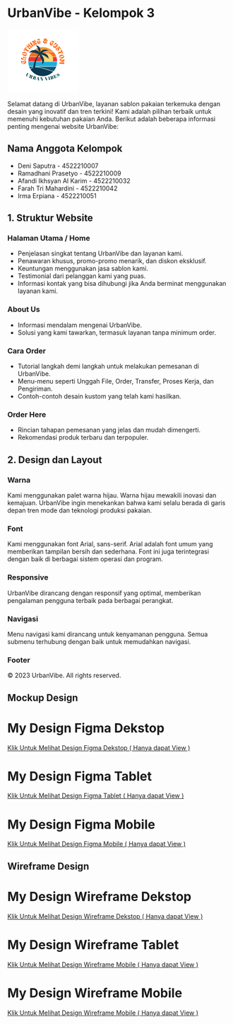# UrbanVibe - Kelompok 3

![UrbanVibe Logo](sources/logo_urban.png)

Selamat datang di UrbanVibe, layanan sablon pakaian terkemuka dengan desain yang inovatif dan tren terkini! Kami adalah pilihan terbaik untuk memenuhi kebutuhan pakaian Anda. Berikut adalah beberapa informasi penting mengenai website UrbanVibe:

## Nama Anggota Kelompok 
- Deni Saputra - 4522210007
- Ramadhani Prasetyo - 4522210009
- Afandi Ikhsyan Al Karim  - 4522210032
- Farah Tri Mahardini - 4522210042
- Irma Erpiana - 4522210051

## 1. Struktur Website

### Halaman Utama / Home
- Penjelasan singkat tentang UrbanVibe dan layanan kami.
- Penawaran khusus, promo-promo menarik, dan diskon eksklusif.
- Keuntungan menggunakan jasa sablon kami.
- Testimonial dari pelanggan kami yang puas.
- Informasi kontak yang bisa dihubungi jika Anda berminat menggunakan layanan kami.

### About Us
- Informasi mendalam mengenai UrbanVibe.
- Solusi yang kami tawarkan, termasuk layanan tanpa minimum order.

### Cara Order
- Tutorial langkah demi langkah untuk melakukan pemesanan di UrbanVibe.
- Menu-menu seperti Unggah File, Order, Transfer, Proses Kerja, dan Pengiriman.
- Contoh-contoh desain kustom yang telah kami hasilkan.

### Order Here
- Rincian tahapan pemesanan yang jelas dan mudah dimengerti.
- Rekomendasi produk terbaru dan terpopuler.

## 2. Design dan Layout

### Warna
Kami menggunakan palet warna hijau. Warna hijau mewakili inovasi dan kemajuan. UrbanVibe ingin menekankan bahwa kami selalu berada di garis depan tren mode dan teknologi produksi pakaian.

### Font
Kami menggunakan font Arial, sans-serif. Arial adalah font umum yang memberikan tampilan bersih dan sederhana. Font ini juga terintegrasi dengan baik di berbagai sistem operasi dan program.

### Responsive
UrbanVibe dirancang dengan responsif yang optimal, memberikan pengalaman pengguna terbaik pada berbagai perangkat.

### Navigasi
Menu navigasi kami dirancang untuk kenyamanan pengguna. Semua submenu terhubung dengan baik untuk memudahkan navigasi.

### Footer
© 2023 UrbanVibe. All rights reserved.

## Mockup Design

# My Design Figma Dekstop
[Klik Untuk Melihat Design Figma Dekstop ( Hanya dapat View )]([https://www.figma.com/file/SgvsP9F7rxxaxCPj22p2Bl/DesainMockupDekstop?type=design&mode=design&t=RzpAzgb5Wxyha4pQ-1](https://www.figma.com/file/vDlkDJtUDxnzpte9E9kfja/Mockup-desktop?type=design&mode=design&t=a9vtsHzQYSeWkS4r-1))

# My Design Figma Tablet
[Klik Untuk Melihat Design Figma Tablet ( Hanya dapat View )]([https://www.figma.com/file/fljks6oltagDx1dNdw2Vxc/DesaiMockupTablet?type=design&mode=design&t=RzpAzgb5Wxyha4pQ-1](https://www.figma.com/file/KJKF6t7bJGCbJk1iZwqp07/Mockup-Tablet?type=design&mode=design&t=a9vtsHzQYSeWkS4r-1))

# My Design Figma Mobile
[Klik Untuk Melihat Design Figma Mobile ( Hanya dapat View )]([https://www.figma.com/file/nGciwYyMSOwaXpKnXDBTcF/DesainMockupMobile?type=design&mode=design&t=RzpAzgb5Wxyha4pQ-1](https://www.figma.com/file/rfp5J3LeaBTxywbIISm0pk/Mockup-Mobile?type=design&mode=design&t=a9vtsHzQYSeWkS4r-1))

## Wireframe Design

# My Design Wireframe Dekstop
[Klik Untuk Melihat Design Wireframe Dekstop ( Hanya dapat View )](https://www.figma.com/file/GGmQJBCRuDxSXzolwkCvc9/wireframe-desktop?type=design&node-id=0%3A1&mode=design&t=vU4HkY7EiJgK8DCU-1)

# My Design Wireframe Tablet
[Klik Untuk Melihat Design Wireframe Mobile ( Hanya dapat View )](https://www.figma.com/file/SiRqLqpxzyDoIbec0FmZij/Untitled?type=design&node-id=0-1&mode=design&t=OZ3ULUhXxQ9VYyUi-0)

# My Design Wireframe Mobile
[Klik Untuk Melihat Design Wireframe Mobile ( Hanya dapat View )](https://www.figma.com/file/JPAd2lks9GEzggD60imfO2/Untitled?type=design&node-id=0%3A1&mode=design&t=BB9jGtBOJKZUEu4h-1)
